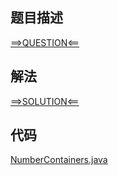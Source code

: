 ## 题目描述

[==>QUESTION<==](https://leetcode.cn/problems/design-a-number-container-system/)

## 解法

[==>SOLUTION<==](https://leetcode.cn/problems/design-a-number-container-system/solutions/3768923/she-ji-shu-zi-rong-qi-xi-tong-by-leetcod-zsgc/)

## 代码

[NumberContainers.java](https://github.com/Marshal7cc/leetcode-java/blob/master/src/queue/NumberContainers.java)

